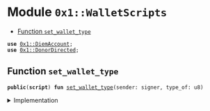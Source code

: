 
<a name="0x1_WalletScripts"></a>

# Module `0x1::WalletScripts`



-  [Function `set_wallet_type`](#0x1_WalletScripts_set_wallet_type)


<pre><code><b>use</b> <a href="DiemAccount.md#0x1_DiemAccount">0x1::DiemAccount</a>;
<b>use</b> <a href="DonorDirected.md#0x1_DonorDirected">0x1::DonorDirected</a>;
</code></pre>



<a name="0x1_WalletScripts_set_wallet_type"></a>

## Function `set_wallet_type`



<pre><code><b>public</b>(<b>script</b>) <b>fun</b> <a href="ol_wallet.md#0x1_WalletScripts_set_wallet_type">set_wallet_type</a>(sender: signer, type_of: u8)
</code></pre>



<details>
<summary>Implementation</summary>


<pre><code><b>public</b>(<b>script</b>) <b>fun</b> <a href="ol_wallet.md#0x1_WalletScripts_set_wallet_type">set_wallet_type</a>(sender: signer, type_of: u8) {
  <b>if</b> (type_of == 0) {
    <a href="DiemAccount.md#0x1_DiemAccount_set_slow">DiemAccount::set_slow</a>(&sender);
  };

  // sets a donor directed wallet
  // assumes the funds <b>return</b> <b>to</b> donor, not <b>to</b> infra escrow
  // user can send another transaction <b>to</b> change this.
  <b>if</b> (type_of == 1) {
      <a href="DonorDirected.md#0x1_DonorDirected_set_donor_directed">DonorDirected::set_donor_directed</a>(&sender, <b>false</b>);
  };
}
</code></pre>



</details>
